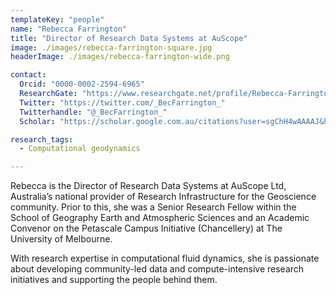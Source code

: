 ```yaml
---
templateKey: "people"
name: "Rebecca Farrington"
title: "Director of Research Data Systems at AuScope"
image: ./images/rebecca-farrington-square.jpg
headerImage: ./images/rebecca-farrington-wide.png 

contact: 
  Orcid: "0000-0002-2594-6965"
  ResearchGate: "https://www.researchgate.net/profile/Rebecca-Farrington" 
  Twitter: "https://twitter.com/_BecFarrington_"
  Twitterhandle: "@_BecFarrington_"
  Scholar: "https://scholar.google.com.au/citations?user=sgChH4wAAAAJ&hl=en" 

research_tags:
  - Computational geodynamics

---
```


Rebecca is the Director of Research Data Systems at AuScope Ltd, Australia’s national provider of Research Infrastructure for the Geoscience community. Prior to this, she was a Senior Research Fellow within the School of Geography Earth and Atmospheric Sciences and an Academic Convenor on the Petascale Campus Initiative (Chancellery) at The University of Melbourne.

With research expertise in computational fluid dynamics, she is passionate about developing community-led data and compute-intensive research initiatives and supporting the people behind them.
